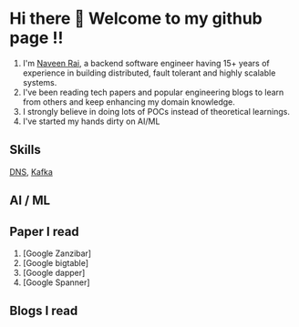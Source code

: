 # Hi there 👋 Welcome to my github page !!
1. I'm [Naveen Rai](https://github.com/naveenrai8), a backend software engineer having 15+ years of experience in building distributed, fault tolerant and highly scalable systems.
2. I've been reading tech papers and popular engineering blogs to learn from others and keep enhancing my domain knowledge.
3. I strongly believe in doing lots of POCs instead of theoretical learnings.
4. I've started my hands dirty on AI/ML

## Skills

[DNS](https://github.com/naveenrai8/SystemDesign/blob/main/Concepts/DNS/dns.md), [Kafka](https://github.com/naveenrai8/kafka-practicals)

## AI / ML

## Paper I read
1. [Google Zanzibar]
2. [Google bigtable]
3. [Google dapper]
4. [Google Spanner]

## Blogs I read
<!--
**naveenrai8/naveenrai8** is a ✨ _special_ ✨ repository because its `README.md` (this file) appears on your GitHub profile.

Here are some ideas to get you started:

- 🔭 I’m currently working on ...
- 🌱 I’m currently learning ...
- 👯 I’m looking to collaborate on ...
- 🤔 I’m looking for help with ...
- 💬 Ask me about ...
- 📫 How to reach me: ...
- 😄 Pronouns: ...
- ⚡ Fun fact: ...
-->
